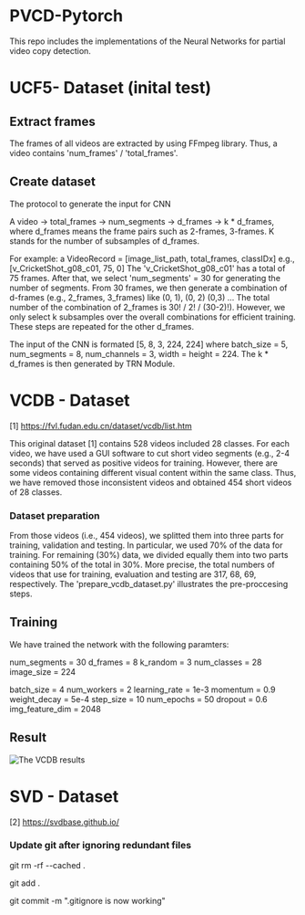 # PVCD-Pytorch
This repo includes the implementations of the Neural Networks for partial video copy detection. 

# UCF5- Dataset (inital test)

## Extract frames

The frames of all videos are extracted by using FFmpeg library. Thus, a video contains 'num_frames' / 'total_frames'.

## Create dataset

The protocol to generate the input for CNN

A video -> total_frames -> num_segments -> d_frames -> k * d_frames, where d_frames means the frame pairs such as 2-frames, 3-frames.
K stands for the number of subsamples of d_frames.

For example: a VideoRecord = [image_list_path, total_frames, classIDx] e.g., [v_CricketShot_g08_c01, 75, 0]
The 'v_CricketShot_g08_c01' has a total of 75 frames. After that, we select 'num_segments' = 30 for generating the number of segments.
From 30 frames, we then generate a combination of d-frames (e.g., 2_frames, 3_frames) like (0, 1), (0, 2) (0,3) ...
The total number of the combination of 2_frames is 30! / 2! / (30-2)!). However, we only select k subsamples over the overall combinations for
efficient training. These steps are repeated for the other d_frames.

The input of the CNN is formated [5, 8, 3, 224, 224] where batch_size = 5, num_segments = 8, num_channels = 3, width = height = 224.
The k * d_frames is then generated by TRN Module.


# VCDB - Dataset

[1] https://fvl.fudan.edu.cn/dataset/vcdb/list.htm 

This original dataset [1] contains 528 videos included 28 classes. For each video, we have used a GUI software to cut short video segments (e.g., 2-4 seconds) that served as positive videos for training. However, there are some videos containing different visual content within the same class. Thus, we have removed those inconsistent videos and obtained 454 short videos of 28 classes.

### Dataset preparation

From those videos (i.e., 454 videos), we splitted them into three parts for training, validation and testing. In particular, we used 70% of the data for training. For remaining (30%) data, we divided equally them into two parts containing 50% of the total in 30%. More precise, the total numbers of videos that use for training, evaluation and testing are 317, 68, 69, respectively. The 'prepare_vcdb_dataset.py' illustrates the pre-proccesing steps.  

## Training

We have trained the network with the following paramters:

num_segments = 30
d_frames = 8
k_random = 3
num_classes = 28
image_size = 224

batch_size = 4
num_workers = 2
learning_rate = 1e-3
momentum = 0.9
weight_decay = 5e-4
step_size = 10
num_epochs = 50
dropout = 0.6
img_feature_dim = 2048

## Result


![The VCDB results](output/vcdb.png)

# SVD - Dataset

[2] https://svdbase.github.io/ 









### Update git after ignoring redundant files

git rm -rf --cached .

git add .

git commit -m ".gitignore is now working"










